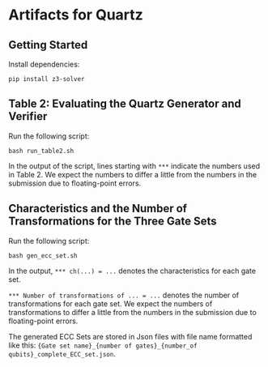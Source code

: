 # Artifacts for Quartz

## Getting Started

Install dependencies:

```shell
pip install z3-solver
```

## Table 2: Evaluating the Quartz Generator and Verifier

Run the following script:

```shell
bash run_table2.sh
```

In the output of the script, lines starting with `***` indicate the numbers used in Table 2. We expect the numbers to
differ a little from the numbers in the submission due to floating-point errors.

## Characteristics and the Number of Transformations for the Three Gate Sets

Run the following script:

```shell
bash gen_ecc_set.sh
```

In the output, `*** ch(...) = ...` denotes the characteristics for each gate set.

`*** Number of transformations of ... = ...` denotes the number of transformations for each gate set. We expect the
numbers of transformations to differ a little from the numbers in the submission due to floating-point errors.

The generated ECC Sets are stored in Json files with file name formatted like
this: `{Gate set name}_{number of gates}_{number_of qubits}_complete_ECC_set.json`.

